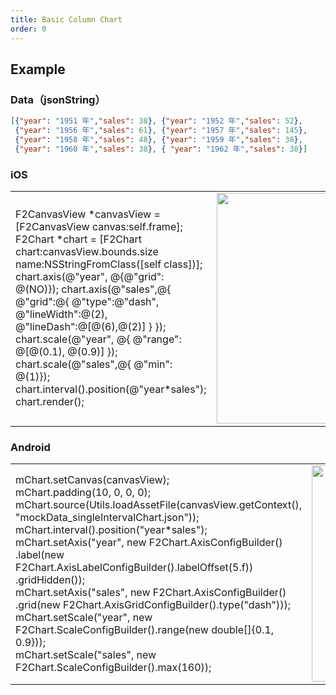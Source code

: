 ```yaml
---
title: Basic Column Chart
order: 0
---
```


## Example


### Data（jsonString）
```json
[{"year": "1951 年","sales": 38}, {"year": "1952 年","sales": 52}, 
 {"year": "1956 年","sales": 61}, {"year": "1957 年","sales": 145}, 
 {"year": "1958 年","sales": 48}, {"year": "1959 年","sales": 38}, 
 {"year": "1960 年","sales": 38}, { "year": "1962 年","sales": 38}]

```


### iOS
<html>
    <table style="margin-left: auto; margin-right: auto;">
        <tr>
             <td width="53%">
            F2CanvasView *canvasView =[F2CanvasView canvas:self.frame];<br/>
             F2Chart *chart = [F2Chart chart:canvasView.bounds.size name:NSStringFromClass([self class])];<br/>
             chart.axis(@"year", @{@"grid": @(NO)});
             chart.axis(@"sales",@{
             @"grid":@{
                @"type":@"dash",
                @"lineWidth":@(2),
                @"lineDash":@[@(6),@(2)]
             }
              });<br/>
            chart.scale(@"year", @{ @"range": @[@(0.1), @(0.9)] });<br/>
            chart.scale(@"sales",@{ @"min": @(1)});<br/>
            chart.interval().position(@"year*sales");<br/>
            chart.render();
            </td>
            <td>
             <img src="https://gw.alipayobjects.com/mdn/rms_04a9e5/afts/img/A*PN9kR59onjMAAAAAAAAAAAAAARQnAQ" style="max-height: 100%" width = "346" height = "369" />
            </td>
        </tr>
    </table>
</html>


### Android
<html>
    <table style="margin-left: auto; margin-right: auto;">
        <tr>
             <td width="53%">
             mChart.setCanvas(canvasView); <br/>
             mChart.padding(10, 0, 0, 0);<br/>
             mChart.source(Utils.loadAssetFile(canvasView.getContext(), "mockData_singleIntervalChart.json"));<br/>
             mChart.interval().position("year*sales");<br/>
             mChart.setAxis("year", new F2Chart.AxisConfigBuilder()
                     .label(new F2Chart.AxisLabelConfigBuilder().labelOffset(5.f))
                     .gridHidden());<br/>
             mChart.setAxis("sales", new F2Chart.AxisConfigBuilder()
                     .grid(new F2Chart.AxisGridConfigBuilder().type("dash")));<br/>
             mChart.setScale("year", new F2Chart.ScaleConfigBuilder().range(new double[]{0.1, 0.9}));<br/>
             mChart.setScale("sales", new F2Chart.ScaleConfigBuilder().max(160));<br/>
            </td>
            <td>
             <img src="https://gw.alipayobjects.com/mdn/rms_04a9e5/afts/img/A*zpuaQIjEAm8AAAAAAAAAAAAAARQnAQ" style="max-height: 100%" width = "346" />
            </td>
        </tr>
    </table>
</html>
